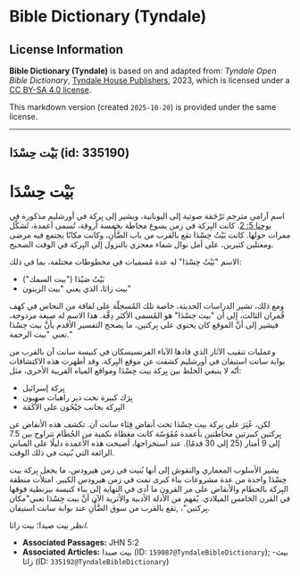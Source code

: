 # Bible Dictionary (Tyndale)

## License Information

**Bible Dictionary (Tyndale)** is based on and adapted from: _Tyndale Open Bible Dictionary_, [Tyndale House Publishers](https://tyndaleopenresources.com/), 2023, which is licensed under a [CC BY-SA 4.0 license](https://creativecommons.org/licenses/by-sa/4.0/legalcode.en).

This markdown version (created `2025-10-20`) is provided under the same license.



--------------------------------

## بَيْت حِسْدَا (id: 335190)

بَيْت حِسْدَا
=============

اسم آرامي مترجم تَرْجَمَة صوتية إلى اليونانية، ويشير إلى بِركة في أورشليم مذكورة في [يوحنا 5: 2](https://ref.ly/John5:2). كانت البِركة في زمن يسوع محاطة بخمسة أروقة، تُسمى أعمدة، تُشكِّل ممرات حولها. كانت بَيْتُ حِسْدَا تقع بالقرب من باب الضَّأْنِ، وكانت مكانًا يجتمع فيه مرضى ومعتلين كثيرين، على أمل نوال شفاء معجزي بالنزول إلى البِركة في الوقت الصحيح.

الاسم "بَيْتُ حِسْدَا" له عدة مُسميات في مخطوطات مختلفة، بما في ذلك:

* بَيْتُ صَيْدَا ("بيت السمك")
* بيت زاثا، الذي يعني "بيت الزيتون"

ومع ذلك، تشير الدراسات الحديثة، خاصة تلك المُسجلّة على لفافة من النحاس في كهف قُمران الثالث، إلى أن "بيت حِسْدَا" هو المُسمى الأكثر دِقَّة. هذا الاسم له صيغة مزدوجة، فيشير إلى أنَّ الموقع كان يحتوي على بِركتين، ما يصحح التفسير الأقدم بأنَّ بيت حِسْدَا تعني "بيت الرحمة."

وعمليات تنقيب الآثار الذي قادها الآباء الفرنسيسكان في كنيسة سانت آن بالقرب من بوابة سانت استيفان في أورشليم كشفت عن موقع البِركة. وقد أظهرت هذه الاكتشافات أنّه لا ينبغي الخلط بين بِركة بيت حِسْدَا ومواقع المياه القريبة الأخرى، مثل:

* بِركة إسرائيل
* بِرَك كبيرة تحت دير راهبات صهيون
* البِركة بجانب جَيْحُون على الأَكَمَة

لكن، عُثِرَ على بِركة بيت حِسْدَا تحت أنقاض فِنَاء سانت آن. تكشف هذه الأنقاض عن بِركتين كبيرتين محاطتين بأعمدة مُقَوَسّة كانت مغطاة بكمية من الحُطَام تتراوح بين 7\.5 إلى 9 أمتار (25 إلى 30 قدمًا). عند استخراجها، أصبحت هذه الأعمدة دليلًا على المباني الرائعة التي بُنيت في ذلك الوقت.

يشير الأسلوب المعماري والنقوش إلى أنها بُنيت في زمن هيرودس، ما يجعل بِركة بيت حِسْدَا واحدة من عدة مشروعات بناء كبرى تمت في زمن هيرودس الكبير. امتلأت منطقة البِركة بالحطام والأنقاض على مر القرون ما أدى في النهاية إلى بناء كنيسة بيزنطية فوقها في القرن الخامس الميلادي. يُفهم من الأدلة الأدبية والأثرية الآن أنَّ بيت حِسْدَا تعني"مكان بِركتين"، ,تقع بالقرب من سوق الضَّأْنِ عند بوابة سانت استيفان.

*انظر* بيت صيدا؛ بيت زاثا.

* **Associated Passages:** JHN 5:2
* **Associated Articles:** بيت صيدا (ID: `159087@TyndaleBibleDictionary`); بيث-زاثا (ID: `335192@TyndaleBibleDictionary`)

